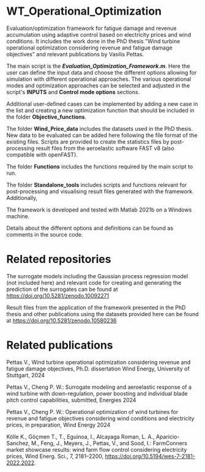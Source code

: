 # WT_Operational_Optimization
Evaluation/optimization framework for fatigue damage and revenue accumulation using adaptive control based on electricity prices and wind conditions. It includes the work done in the PhD thesis "Wind turbine operational optimization considering revenue and fatigue damage objectives" and relevant publications by Vasilis Pettas.

The main script is the **_Evaluation_Optimization_Framework.m_**. Here the user can define the input data and choose the different options allowing for simulation with different operational approaches. The various operational modes and optimization approaches can be selected and adjusted in the script's **INPUTS** and **Control mode options** sections. 

Additional user-defined cases can be implemented by adding a new case in the list and creating a new optimization function that should be included in the folder **Objective_functions**.

The folder **Wind_Price_data** includes the datasets used in the PhD thesis. New data to be evaluated can be added here following the file format of the existing files. Scripts are provided to create the statistics files by post-processing result files from the aeroelastic software FAST v8 (also compatible with openFAST).  

The folder **Functions** includes the functions required by the main script to run.

The folder **Standalone_tools** includes scripts and functions relevant for post-processing and visualising result files generated with the framework. Additionally, 

The framework is developed and tested with Matlab 2021b on a Windows machine. 

Details about the different options and definitions can be found as comments in the source code.



# Related repositories

The surrogate models including the Gaussian process regression model (not included here) and relevant code for creating and generating the prediction of the surrogates can be found at https://doi.org/10.5281/zenodo.10092271

Result files from the application of the framework presented in the PhD thesis and other publications using the datasets provided here can be found at https://doi.org/10.5281/zenodo.10580236


# Related publications

Pettas V., Wind turbine operational optimization considering revenue and fatigue damage objectives, Ph.D. dissertation Wind Energy, University of Stuttgart, 2024

Pettas V., Cheng P. W.: Surrogate modeling and aeroelastic response of a wind turbine with down-regulation, power boosting and individual blade pitch control capabilities, submitted, Energies 2024

Pettas V., Cheng P. W.: Operational optimization of wind turbines for revenue and fatigue objectives considering wind conditions and electricity prices, in preparation, Wind Energy 2024

Kölle K., Göçmen T., T., Eguinoa, I., Alcayaga Roman, L. A., Aparicio-Sanchez, M., Feng, J., Meyers, J., Pettas, V., and Sood, I.: FarmConners market showcase results: wind farm flow control considering electricity prices, Wind Energ. Sci., 7, 2181–2200, https://doi.org/10.5194/wes-7-2181-2022,2022.
